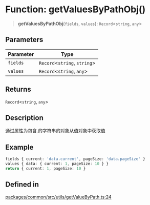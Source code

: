 # Function: getValuesByPathObj()

> **getValuesByPathObj**(`fields`, `values`): `Record`\<`string`, `any`\>

## Parameters

| Parameter | Type |
| ------ | ------ |
| `fields` | `Record`\<`string`, `string`\> |
| `values` | `Record`\<`string`, `any`\> |

## Returns

`Record`\<`string`, `any`\>

## Description

通过属性为包含.的字符串的对象从值对象中获取值

## Example

```ts
fields { current: 'data.current', pageSize: 'data.pageSize' }
values { data: { current: 1, pageSize: 10 } }
return { current: 1, pageSize: 10 }
```

## Defined in

[packages/common/src/utils/getValueByPath.ts:24](https://github.com/XiaoPiHong/xph-crud/blob/f7d69f3e4652fd81809e3295efebb4f500bfd501/packages/common/src/utils/getValueByPath.ts#L24)

